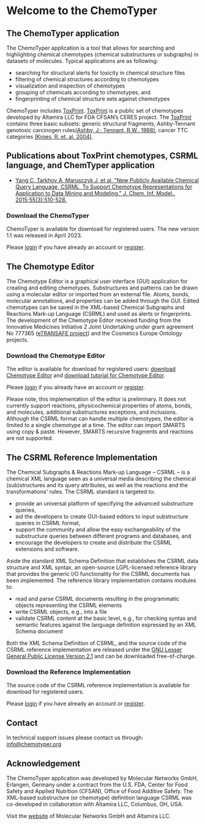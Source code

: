Welcome to the ChemoTyper
=========================

The ChemoTyper application
--------------------------

The ChemoTyper application is a tool that allows for searching and highlighting chemical chemotypes (chemical substructures or subgraphs) in datasets of molecules. Typical applications are as following:

*   searching for structural alerts for toxicity in chemical structure files
*   filtering of chemical structures according to chemotypes
*   visualization and inspection of chemotypes
*   grouping of chemicals according to chemotypes, and
*   fingerprinting of chemical structure sets against chemotypes

ChemoTyper includes [​ToxPrint](https://toxprint.org). [​ToxPrint](https://toxprint.org) is a public set of chemotypes developed by Altamira LLC for FDA CFSAN’s CERES project. The [​ToxPrint](https://toxprint.org) contains three basic subsets: generic structural fragments, Ashby-Tennant genotoxic carcinogen rules [​(Ashby, J.; Tennant, R.W., 1988)](http://dx.doi.org/10.1016/0165-1218(88)90114-0), cancer TTC categories [​(Kroes, R. et. al. 2004)](http://dx.doi.org/10.1016/j.fct.2003.08.006).

Publications about ToxPrint chemotypes, CSRML language, and ChemTyper application
---------------------------------------------------------------------------------

*   [​Yang C, Tarkhov A, Marusczyk J, et al. "New Publicly Available Chemical Query Language, CSRML, To Support Chemotype Representations for Application to Data Mining and Modeling." J. Chem. Inf. Model.. 2015;55(3):510-528.](http://pubs.acs.org/doi/abs/10.1021/ci500667v)

### Download the ChemoTyper

ChemoTyper is available for download for registered users. The new version 1.1 was released in April 2023.

Please [login](/login) if you have already an account or [register](/register).

The Chemotype Editor
--------------------

The Chemotype Editor is a graphical user interface (GUI) application for creating and editing chemotypes. Substructures and patterns can be drawn using a molecular editor or imported from an external file. Atoms, bonds, molecular annotations, and properties can be added through the GUI. Edited chemotypes can be saved in the XML-based Chemical Subgraphs and Reactions Mark-up Language (CSRML) and used as alerts or fingerprints. The development of the Chemotype Editor received funding from the Innovative Medicines Initiative 2 Joint Undertaking under grant agreement No 777365 ([​eTRANSAFE project](https://etransafe.eu/)) and the Cosmetics Europe Ontology projects.

### Download the Chemotype Editor

The editor is available for download for registered users: [download Chemotype Editor](# "No permission to file.") and [download tutorial for Chemotype Editor](# "No permission to file.").

Please [login](/login) if you already have an account or [register](/register).

Please note, this implementation of the editor is preliminary. It does not currently support reactions, physicochemical properties of atoms, bonds, and molecules, additional substructures exceptions, and inclusions. Although the CSRML format can handle multiple chemotypes, the editor is limited to a single chemotype at a time. The editor can import SMARTS using copy & paste. However, SMARTS recursive fragments and reactions are not supported.

The CSRML Reference Implementation
----------------------------------

The Chemical Subgraphs & Reactions Mark-up Language – CSRML – is a chemical XML language seen as a universal media describing the chemical (sub)structures and its query attributes, as well as the reactions and the transformations' rules. The CSRML standard is targeted to:

*   provide an universal platform of specifying the advanced substructure queries,
*   aid the developers to create GUI-based editors to input substructure queries in CSRML format,
*   support the community and allow the easy exchangeability of the substructure queries between different programs and databases, and
*   encourage the developers to create and distribute the CSRML extensions and software.

Aside the standard XML Schema Definition that establishes the CSRML data structure and XML syntax, an open-source LGPL-licensed reference library that provides the generic I/O functionality for the CSRML documents has been implemented. The reference library implementation contains modules to:

*   read and parse CSRML documents resulting in the programmatic objects representing the CSRML elements
*   write CSRML objects, e.g., into a file
*   validate CSRML content at the basic level, e.g., for checking syntax and semantic features against the language definition expressed by an XML Schema document

Both the XML Schema Definition of CSRML, and the source code of the CSRML reference implementation are released under the [​GNU Lesser General Public License Version 2.1](http://www.gnu.org/licenses/old-licenses/lgpl-2.1.html) and can be downloaded free-of-charge.

### Download the Reference Implementation

The source code of the CSRML reference implementation is available for download for registered users.

Please [login](/login) if you have already an account or [register](/register).

Contact
-------

In technical support issues please contact us through: [​info@chemotyper.org](mailto:info@chemotyper.org)

Acknowledgement
---------------

The ChemoTyper application was developed by Molecular Networks GmbH, Erlangen, Germany under a contract from the U.S. FDA, Center for Food Safety and Applied Nutrition (CFSAN), Office of Food Additive Safety. The XML-based substructure (or chemotype) definition language CSRML was co-developed in collaboration with Altamira LLC, Columbus, OH, USA.

Visit the [​website](https://www.mn-am.com) of Molecular Networks GmbH and Altamira LLC.
